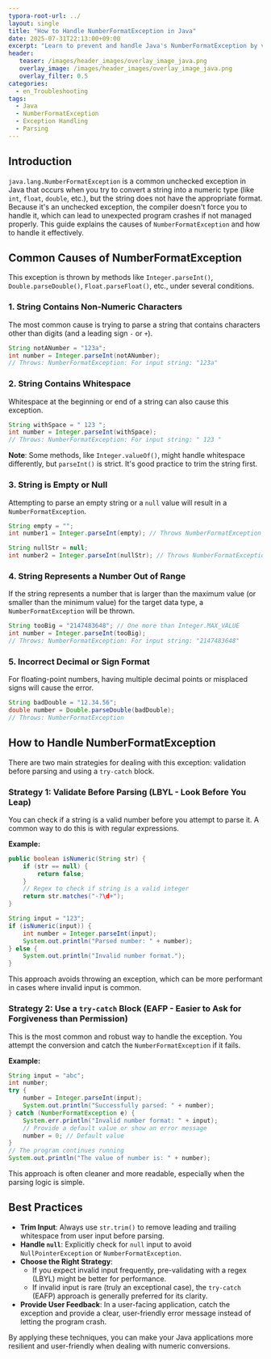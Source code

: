 ```yaml
---
typora-root-url: ../
layout: single
title: "How to Handle NumberFormatException in Java"
date: 2025-07-31T22:13:00+09:00
excerpt: "Learn to prevent and handle Java's NumberFormatException by validating strings before parsing and using try-catch blocks for safe numeric conversion."
header:
   teaser: /images/header_images/overlay_image_java.png
   overlay_image: /images/header_images/overlay_image_java.png
   overlay_filter: 0.5
categories:
  - en_Troubleshooting
tags:
  - Java
  - NumberFormatException
  - Exception Handling
  - Parsing
---
```


## Introduction

`java.lang.NumberFormatException` is a common unchecked exception in Java that occurs when you try to convert a string into a numeric type (like `int`, `float`, `double`, etc.), but the string does not have the appropriate format. Because it's an unchecked exception, the compiler doesn't force you to handle it, which can lead to unexpected program crashes if not managed properly. This guide explains the causes of `NumberFormatException` and how to handle it effectively.

## Common Causes of NumberFormatException

This exception is thrown by methods like `Integer.parseInt()`, `Double.parseDouble()`, `Float.parseFloat()`, etc., under several conditions.

### 1. String Contains Non-Numeric Characters

The most common cause is trying to parse a string that contains characters other than digits (and a leading sign `-` or `+`).

```java
String notANumber = "123a";
int number = Integer.parseInt(notANumber); 
// Throws: NumberFormatException: For input string: "123a"
```

### 2. String Contains Whitespace

Whitespace at the beginning or end of a string can also cause this exception.

```java
String withSpace = " 123 ";
int number = Integer.parseInt(withSpace);
// Throws: NumberFormatException: For input string: " 123 "
```
**Note**: Some methods, like `Integer.valueOf()`, might handle whitespace differently, but `parseInt()` is strict. It's good practice to trim the string first.

### 3. String is Empty or Null

Attempting to parse an empty string or a `null` value will result in a `NumberFormatException`.

```java
String empty = "";
int number1 = Integer.parseInt(empty); // Throws NumberFormatException

String nullStr = null;
int number2 = Integer.parseInt(nullStr); // Throws NumberFormatException
```

### 4. String Represents a Number Out of Range

If the string represents a number that is larger than the maximum value (or smaller than the minimum value) for the target data type, a `NumberFormatException` will be thrown.

```java
String tooBig = "2147483648"; // One more than Integer.MAX_VALUE
int number = Integer.parseInt(tooBig);
// Throws: NumberFormatException: For input string: "2147483648"
```

### 5. Incorrect Decimal or Sign Format

For floating-point numbers, having multiple decimal points or misplaced signs will cause the error.

```java
String badDouble = "12.34.56";
double number = Double.parseDouble(badDouble);
// Throws: NumberFormatException
```

## How to Handle NumberFormatException

There are two main strategies for dealing with this exception: validation before parsing and using a `try-catch` block.

### Strategy 1: Validate Before Parsing (LBYL - Look Before You Leap)

You can check if a string is a valid number before you attempt to parse it. A common way to do this is with regular expressions.

**Example:**
```java
public boolean isNumeric(String str) {
    if (str == null) {
        return false;
    }
    // Regex to check if string is a valid integer
    return str.matches("-?\d+"); 
}

String input = "123";
if (isNumeric(input)) {
    int number = Integer.parseInt(input);
    System.out.println("Parsed number: " + number);
} else {
    System.out.println("Invalid number format.");
}
```
This approach avoids throwing an exception, which can be more performant in cases where invalid input is common.

### Strategy 2: Use a `try-catch` Block (EAFP - Easier to Ask for Forgiveness than Permission)

This is the most common and robust way to handle the exception. You attempt the conversion and catch the `NumberFormatException` if it fails.

**Example:**
```java
String input = "abc";
int number;
try {
    number = Integer.parseInt(input);
    System.out.println("Successfully parsed: " + number);
} catch (NumberFormatException e) {
    System.err.println("Invalid number format: " + input);
    // Provide a default value or show an error message
    number = 0; // Default value
}
// The program continues running
System.out.println("The value of number is: " + number);
```
This approach is often cleaner and more readable, especially when the parsing logic is simple.

## Best Practices

- **Trim Input**: Always use `str.trim()` to remove leading and trailing whitespace from user input before parsing.
- **Handle `null`**: Explicitly check for `null` input to avoid `NullPointerException` or `NumberFormatException`.
- **Choose the Right Strategy**:
  - If you expect invalid input frequently, pre-validating with a regex (LBYL) might be better for performance.
  - If invalid input is rare (truly an exceptional case), the `try-catch` (EAFP) approach is generally preferred for its clarity.
- **Provide User Feedback**: In a user-facing application, catch the exception and provide a clear, user-friendly error message instead of letting the program crash.

By applying these techniques, you can make your Java applications more resilient and user-friendly when dealing with numeric conversions.
